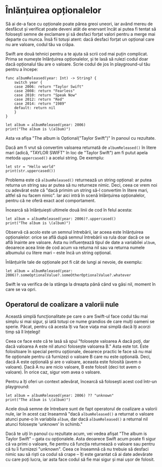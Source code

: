 # Înlănțuirea opționalelor

Să ai de-a face cu opționale poate părea greoi uneori, iar având mereu de desfăcut și verificat poate deveni atât de enervant încât ai putea fi tentat să folosești semne de exclamare și să desfaci forțat valori pentru a merge mai departe cu munca. Însă fii totuși atent: dacă desfaci forțat un opțional care nu are valoare, codul tău va crăpa.

Swift are două tehnici pentru a te ajuta să scrii cod mai puțin complicat. Prima se numește înlănțuirea opționalelor, și te lasă să rulezi codul doar dacă opționalul tău are o valoare. Scrie codul de jos în playground-ul tău pentru a începe:

    func albumReleased(year: Int) -> String? {
        switch year {
        case 2006: return "Taylor Swift"
        case 2008: return "Fearless"
        case 2010: return "Speak Now"
        case 2012: return "Red"
        case 2014: return "1989"
        default: return nil
        }
    }

    let album = albumReleased(year: 2006)
    print("The album is \(album)")

Asta va afișa "The album is Optional("Taylor Swift")" în panoul cu rezultate.

Dacă am fi vrut să convertim valoarea returnată de `albumReleased()` în litere mari (adică, "TAYLOR SWIFT" în loc de "Taylor Swift") am fi putut apela metoda `uppercased()` a acelui string. De exemplu:

    let str = "Hello world"
    print(str.uppercased())

Problema este că `albumReleased()` returnează un string opțional: ar putea returna un string sau ar putea să nu returneze nimic. Deci, ceea ce vrem noi cu adevărat este că "dacă primim un string să-l convertim în litere mari, altfel să nu facem nimic". Iar aici intră în scenă înlănțuirea opționalelor, pentru că ne oferă exact acel comportament.

Încearcă să înlănțuiești ultimele două linii de cod în felul acesta:

    let album = albumReleased(year: 2006)?.uppercased()
    print("The album is \(album)")

Observă că acolo este un semnul întrebării, iar aceea este înlănțuirea opționalelor: orice se află după semnul întrebării va rula doar dacă ce se află înainte are valoare. Asta nu influențează tipul de date a variabilei `album`, deoarece acea linie de cod acum va returna nil sau va returna numele albumului cu litere mari – este încă un string opțional.

Înlănțuirile tale de opționale pot fi cât de lungi ai nevoie, de exemplu:

    let album = albumReleased(year: 2006)?.someOptionalValue?.someOtherOptionalValue?.whatever

Swift le va verifica de la stânga la dreapta până când va găsi nil, moment în care se va opri.


## Operatorul de coalizare a valorii nule

Această simplă funcționalitate pe care o are Swift-ul face codul tău mai simplu si mai sigur, și iată totuși ce nume grandios de care mulți oameni se sperie. Păcat, pentru că acesta îți va face viața mai simplă dacă îți acorzi timp să îl înțelegi! 

Ceea ce face este că te lasă să spui "folosește valoarea A dacă poți, dar dacă valoarea A este nil atunci folosește valoarea B." Asta este tot. Este folositoare în special pentru opționale, deoarece practic le face să nu mai fie opționale pentru că furnizezi o valoare B care nu este opțională. Deci, dacă A este opțională și are o valoare, aceasta este folosită (avem o valoare). Dacă A nu are nicio valoare, B este folosit (deci tot avem o valoare). În orice caz, sigur vom avea o valoare.

Pentru a îți oferi un context adevărat, încearcă să folosești acest cod într-un playground:

    let album = albumReleased(year: 2006) ?? "unknown"
    print("The album is \(album)")

Acele două semne de întrebare sunt de fapt operatorul de coalizare a valorii nule, iar în acest caz înseamnă "dacă `albumReleased()` a returnat o valoare atunci pune-o în variabila `album`, dar dacă `albumReleased()` a returnal nil atunci folosește 'unknown' în schimb."

Dacă te uiți în panoul cu rezultate acum, vei vedea afișat "The album is Taylor Swift" – gata cu opționalele. Asta deoarece Swift acum poate fi sigur că va primi o valoare, fie pentru că funcția returnează o valoare sau pentru că tu îi furnizezi "unknown". Ceea ce înseamnă că nu trebuie să desfaci nimic sau să riști ca codul să crape – îți este garantat că ai date adevărate cu care poți lucra, iar asta face codul să fie mai sigur și mai ușor de folosit. 
